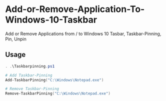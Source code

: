 # Add-or-Remove-Application-To-Windows-10-Taskbar
Add or Remove Applications from / to Windows 10 Tasbar, Taskbar-Pinning, Pin, Unpin

## Usage
```powershell
. .\Taskbarpinning.ps1

# Add Taskbar-Pinning
Add-TaskbarPinning("C:\Windows\Notepad.exe")

# Remove Taskbar-Pinning
Remove-TaskbarPinning("C:\Windows\Notepad.exe")
```
